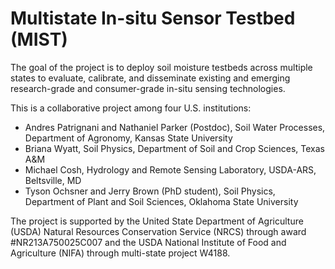# Multistate In-situ Sensor Testbed (MIST)

The goal of the project is to deploy soil moisture testbeds across multiple states to evaluate, calibrate, and disseminate existing and emerging research-grade and consumer-grade in-situ sensing technologies.

This is a collaborative project among four U.S. institutions:

- Andres Patrignani and Nathaniel Parker (Postdoc), Soil Water Processes, Department of Agronomy, Kansas State University
- Briana Wyatt, Soil Physics, Department of Soil and Crop Sciences, Texas A&M
- Michael Cosh, Hydrology and Remote Sensing Laboratory, USDA-ARS, Beltsville, MD
- Tyson Ochsner and Jerry Brown (PhD student), Soil Physics, Department of Plant and Soil Sciences, Oklahoma State University

The project is supported by the United State Department of Agriculture (USDA) Natural Resources Conservation Service (NRCS) through award #NR213A750025C007 and the USDA National Institute of Food and Agriculture (NIFA) through multi-state project W4188.
